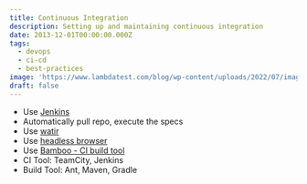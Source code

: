 ```yaml
---
title: Continuous Integration
description: Setting up and maintaining continuous integration
date: 2013-12-01T00:00:00.000Z
tags:
  - devops
  - ci-cd
  - best-practices
image: 'https://www.lambdatest.com/blog/wp-content/uploads/2022/07/image27-3-1.png'
draft: false
---
```


- Use [Jenkins](http://jenkins-ci.org/)
- Automatically pull repo, execute the specs
- Use [watir](http://watir.com/)
- Use [headless browser](https://github.com/thoughtbot/capybara-webkit)
- Use [Bamboo - CI build tool](https://www.atlassian.com/software/bamboo)
- CI Tool: TeamCity, Jenkins 
- Build Tool: Ant, Maven, Gradle
